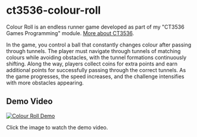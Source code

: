 # ct3536-colour-roll

Colour Roll is an endless runner game developed as part of my "CT3536 Games Programming" module. [More about CT3536](https://www.universityofgalway.ie/course-information/module/CT3536).

In the game, you control a ball that constantly changes colour after passing through tunnels. The player must navigate through tunnels of matching colours while avoiding obstacles, with the tunnel formations continuously shifting. Along the way, players collect coins for extra points and earn additional points for successfully passing through the correct tunnels. As the game progresses, the speed increases, and the challenge intensifies with more obstacles appearing.

## Demo Video

[![Colour Roll Demo](https://img.youtube.com/vi/NAjB4cJL_Xs/0.jpg)](https://www.youtube.com/watch?v=NAjB4cJL_Xs)

Click the image to watch the demo video.

